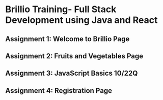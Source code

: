 # Brillio Training- Full Stack Development using Java and React

## Assignment 1: Welcome to Brillio Page

## Assignment 2: Fruits and Vegetables Page

## Assignment 3: JavaScript Basics 10/22Q

## Assignment 4: Registration Page

